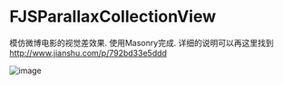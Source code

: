 # FJSParallaxCollectionView
模仿微博电影的视觉差效果. 使用Masonry完成.
详细的说明可以再这里找到    
http://www.jianshu.com/p/792bd33e5ddd   

![image](https://github.com/BestJoker/FJSParallaxCollectionView/blob/master/FJSParallax.gif?raw=true)   

